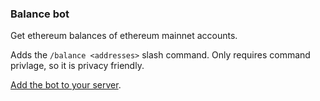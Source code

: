 ### Balance bot

Get ethereum balances of ethereum mainnet accounts.

Adds the `/balance <addresses>` slash command. Only requires command privlage, so it is privacy friendly.

[Add the bot to your server](https://discord.com/api/oauth2/authorize?client_id=946103002618556416&permissions=2147483648&scope=bot%20applications.commands).

